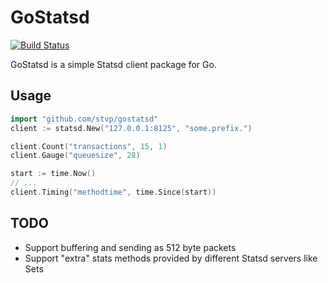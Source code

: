 GoStatsd
========

[![Build Status](https://travis-ci.org/stvp/gostatsd.png)](https://travis-ci.org/stvp/gostatsd)

GoStatsd is a simple Statsd client package for Go.

Usage
-----

```go
import "github.com/stvp/gostatsd"
client := statsd.New("127.0.0.1:8125", "some.prefix.")

client.Count("transactions", 15, 1)
client.Gauge("queuesize", 28)

start := time.Now()
// ...
client.Timing("methodtime", time.Since(start))
```

TODO
----

* Support buffering and sending as 512 byte packets
* Support "extra" stats methods provided by different Statsd servers like
  Sets

